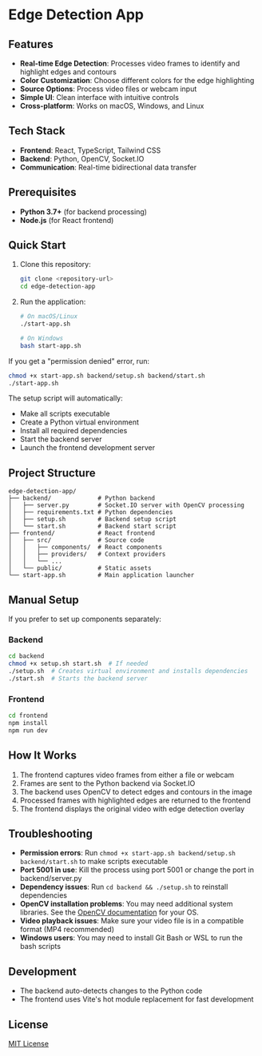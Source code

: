 # Edge Detection App

## Features

- **Real-time Edge Detection**: Processes video frames to identify and highlight edges and contours
- **Color Customization**: Choose different colors for the edge highlighting
- **Source Options**: Process video files or webcam input
- **Simple UI**: Clean interface with intuitive controls
- **Cross-platform**: Works on macOS, Windows, and Linux

## Tech Stack

- **Frontend**: React, TypeScript, Tailwind CSS
- **Backend**: Python, OpenCV, Socket.IO
- **Communication**: Real-time bidirectional data transfer

## Prerequisites

- **Python 3.7+** (for backend processing)
- **Node.js** (for React frontend)

## Quick Start

1. Clone this repository:
   ```bash
   git clone <repository-url>
   cd edge-detection-app
   ```

2. Run the application:
   ```bash
   # On macOS/Linux
   ./start-app.sh
   
   # On Windows
   bash start-app.sh
   ```

If you get a "permission denied" error, run:
```bash
chmod +x start-app.sh backend/setup.sh backend/start.sh
./start-app.sh
```

The setup script will automatically:
- Make all scripts executable
- Create a Python virtual environment
- Install all required dependencies
- Start the backend server
- Launch the frontend development server

## Project Structure

```
edge-detection-app/
├── backend/             # Python backend
│   ├── server.py        # Socket.IO server with OpenCV processing
│   ├── requirements.txt # Python dependencies
│   ├── setup.sh         # Backend setup script
│   └── start.sh         # Backend start script
├── frontend/            # React frontend
│   ├── src/             # Source code
│   │   ├── components/  # React components
│   │   ├── providers/   # Context providers
│   │   └── ...
│   └── public/          # Static assets
└── start-app.sh         # Main application launcher
```

## Manual Setup

If you prefer to set up components separately:

### Backend
```bash
cd backend
chmod +x setup.sh start.sh  # If needed
./setup.sh  # Creates virtual environment and installs dependencies
./start.sh  # Starts the backend server
```

### Frontend
```bash
cd frontend
npm install
npm run dev
```

## How It Works

1. The frontend captures video frames from either a file or webcam
2. Frames are sent to the Python backend via Socket.IO
3. The backend uses OpenCV to detect edges and contours in the image
4. Processed frames with highlighted edges are returned to the frontend
5. The frontend displays the original video with edge detection overlay

## Troubleshooting

- **Permission errors**: Run `chmod +x start-app.sh backend/setup.sh backend/start.sh` to make scripts executable
- **Port 5001 in use**: Kill the process using port 5001 or change the port in backend/server.py
- **Dependency issues**: Run `cd backend && ./setup.sh` to reinstall dependencies
- **OpenCV installation problems**: You may need additional system libraries. See the [OpenCV documentation](https://docs.opencv.org/master/df/d65/tutorial_table_of_content_introduction.html) for your OS.
- **Video playback issues**: Make sure your video file is in a compatible format (MP4 recommended)
- **Windows users**: You may need to install Git Bash or WSL to run the bash scripts

## Development

- The backend auto-detects changes to the Python code
- The frontend uses Vite's hot module replacement for fast development

## License

[MIT License](LICENSE) 
